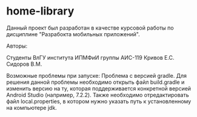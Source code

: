 # home-library

Данный проект был разработан в качестве курсовой работы
по дисциплине "Разрабокта мобильных приложений".

Авторы:

Студенты ВлГУ института ИПМФиИ группы АИС-119
Кривов Е.С.
Сидоров В.М.

Возможные проблемы при запуске:
Проблема с версией gradle. Для решения данной проблемы
необходимо открыть файл build.gradle и изменить
версию на ту, которая поддерживается конкретной версией Android Studio
(например, 7.2.2).
Также необходимо отредактировать файл local.properties, в котором
нужно указать путь к установленному на компьютере jdk.